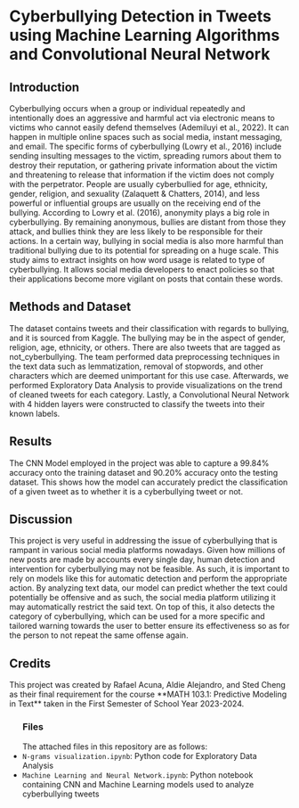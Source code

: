 <h1>Cyberbullying Detection in Tweets using Machine Learning Algorithms and Convolutional Neural Network</h1>

<h2>Introduction</h2>
Cyberbullying occurs when a group or individual repeatedly and intentionally does an aggressive and harmful act via electronic means to victims who cannot easily defend
themselves (Ademiluyi et al., 2022). It can happen in multiple online spaces such as social media, instant messaging, and email. The specific forms of cyberbullying (Lowry et al., 2016)
include sending insulting messages to the victim, spreading rumors about them to destroy their reputation, or gathering private information about the victim and threatening to release that
information if the victim does not comply with the perpetrator. People are usually cyberbullied for age, ethnicity, gender, religion, and sexuality (Zalaquett & Chatters, 2014), and less powerful or
influential groups are usually on the receiving end of the bullying. According to Lowry et al. (2016), anonymity plays a big role in cyberbullying. By remaining anonymous, bullies are distant
from those they attack, and bullies think they are less likely to be responsible for their actions. In a certain way, bullying in social media is also more harmful than traditional bullying due to its
potential for spreading on a huge scale. This study aims to extract insights on how word usage is related to type of cyberbullying. It allows social media developers to enact policies so that their
applications become more vigilant on posts that contain these words.  

<h2>Methods and Dataset</h2>
The dataset contains tweets and their classification with regards to bullying, and it is sourced from Kaggle. The bullying may be in the aspect of gender, religion, age, ethnicity, or others.
There are also tweets that are tagged as not_cyberbullying. The team performed data preprocessing techniques in the text data such as lemmatization, removal of stopwords, and other characters
which are deemed unimportant for this use case. Afterwards, we performed Exploratory Data Analysis to provide visualizations on the trend of cleaned tweets for each category. Lastly, a Convolutional
Neural Network with 4 hidden layers were constructed to classify the tweets into their known labels.

<h2>Results</h2>
The CNN Model employed in the project was able to capture a 99.84% accuracy onto the training dataset and 90.20% accuracy onto the testing dataset. This shows how the model can
accurately predict the classification of a given tweet as to whether it is a cyberbullying tweet or not. 

<h2>Discussion</h2>
This project is very useful in addressing the issue of cyberbullying that is rampant in various social media platforms nowadays. Given how millions of new posts are made by
accounts every single day, human detection and intervention for cyberbullying may not be feasible. As such, it is important to rely on models like this for automatic detection and perform
the appropriate action. By analyzing text data, our model can predict whether the text could potentially be offensive and as such, the social media platform utilizing it may automatically
restrict the said text. On top of this, it also detects the category of cyberbullying, which can be used for a more specific and tailored warning towards the user to better ensure its effectiveness
so as for the person to not repeat the same offense again.

<h2>Credits</h2>
This project was created by Rafael Acuna, Aldie Alejandro, and Sted Cheng as their final requirement for the course **MATH 103.1: Predictive Modeling in Text** taken in 
the First Semester of School Year 2023-2024.

<ul>
<h3>Files</h3>
  The attached files in this repository are as follows:
  <li><code>N-grams visualization.ipynb</code>: Python code for Exploratory Data Analysis</li>
  <li><code>Machine Learning and Neural Network.ipynb</code>: Python notebook containing CNN and Machine Learning models used to analyze cyberbullying tweets</li>
</ul>
